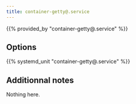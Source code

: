```yaml
---
title: container-getty@.service
---
```


{{% provided_by "container-getty@.service" %}}

## Options

{{% systemd_unit "container-getty@.service" %}}

## Additionnal notes

Nothing here.